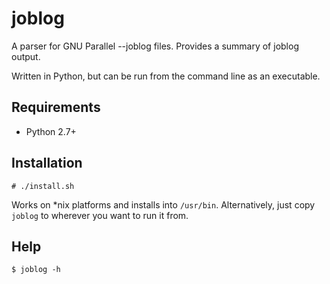 # joblog
A parser for GNU Parallel --joblog files. Provides a summary of joblog output.

Written in Python, but can be run from the command line as an executable.

## Requirements

  - Python 2.7+

## Installation

    # ./install.sh

Works on *nix platforms and installs into `/usr/bin`. Alternatively, just copy `joblog` to wherever you want to run it from.

## Help

    $ joblog -h
